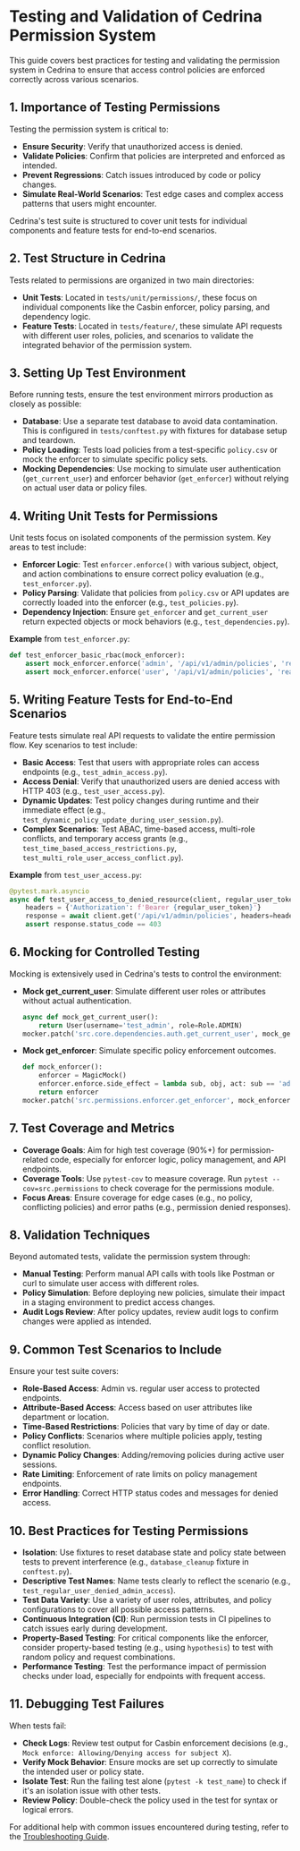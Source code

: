 # Testing and Validation of Cedrina Permission System

This guide covers best practices for testing and validating the permission system in Cedrina to ensure that access control policies are enforced correctly across various scenarios.

## 1. Importance of Testing Permissions

Testing the permission system is critical to:
- **Ensure Security**: Verify that unauthorized access is denied.
- **Validate Policies**: Confirm that policies are interpreted and enforced as intended.
- **Prevent Regressions**: Catch issues introduced by code or policy changes.
- **Simulate Real-World Scenarios**: Test edge cases and complex access patterns that users might encounter.

Cedrina's test suite is structured to cover unit tests for individual components and feature tests for end-to-end scenarios.

## 2. Test Structure in Cedrina

Tests related to permissions are organized in two main directories:

- **Unit Tests**: Located in `tests/unit/permissions/`, these focus on individual components like the Casbin enforcer, policy parsing, and dependency logic.
- **Feature Tests**: Located in `tests/feature/`, these simulate API requests with different user roles, policies, and scenarios to validate the integrated behavior of the permission system.

## 3. Setting Up Test Environment

Before running tests, ensure the test environment mirrors production as closely as possible:

- **Database**: Use a separate test database to avoid data contamination. This is configured in `tests/conftest.py` with fixtures for database setup and teardown.
- **Policy Loading**: Tests load policies from a test-specific `policy.csv` or mock the enforcer to simulate specific policy sets.
- **Mocking Dependencies**: Use mocking to simulate user authentication (`get_current_user`) and enforcer behavior (`get_enforcer`) without relying on actual user data or policy files.

## 4. Writing Unit Tests for Permissions

Unit tests focus on isolated components of the permission system. Key areas to test include:

- **Enforcer Logic**: Test `enforcer.enforce()` with various subject, object, and action combinations to ensure correct policy evaluation (e.g., `test_enforcer.py`).
- **Policy Parsing**: Validate that policies from `policy.csv` or API updates are correctly loaded into the enforcer (e.g., `test_policies.py`).
- **Dependency Injection**: Ensure `get_enforcer` and `get_current_user` return expected objects or mock behaviors (e.g., `test_dependencies.py`).

**Example** from `test_enforcer.py`:
```python
def test_enforcer_basic_rbac(mock_enforcer):
    assert mock_enforcer.enforce('admin', '/api/v1/admin/policies', 'read') == True
    assert mock_enforcer.enforce('user', '/api/v1/admin/policies', 'read') == False
```

## 5. Writing Feature Tests for End-to-End Scenarios

Feature tests simulate real API requests to validate the entire permission flow. Key scenarios to test include:

- **Basic Access**: Test that users with appropriate roles can access endpoints (e.g., `test_admin_access.py`).
- **Access Denial**: Verify that unauthorized users are denied access with HTTP 403 (e.g., `test_user_access.py`).
- **Dynamic Updates**: Test policy changes during runtime and their immediate effect (e.g., `test_dynamic_policy_update_during_user_session.py`).
- **Complex Scenarios**: Test ABAC, time-based access, multi-role conflicts, and temporary access grants (e.g., `test_time_based_access_restrictions.py`, `test_multi_role_user_access_conflict.py`).

**Example** from `test_user_access.py`:
```python
@pytest.mark.asyncio
async def test_user_access_to_denied_resource(client, regular_user_token):
    headers = {'Authorization': f'Bearer {regular_user_token}'}
    response = await client.get('/api/v1/admin/policies', headers=headers)
    assert response.status_code == 403
```

## 6. Mocking for Controlled Testing

Mocking is extensively used in Cedrina's tests to control the environment:

- **Mock get_current_user**: Simulate different user roles or attributes without actual authentication.
  ```python
  async def mock_get_current_user():
      return User(username='test_admin', role=Role.ADMIN)
  mocker.patch('src.core.dependencies.auth.get_current_user', mock_get_current_user)
  ```
- **Mock get_enforcer**: Simulate specific policy enforcement outcomes.
  ```python
  def mock_enforcer():
      enforcer = MagicMock()
      enforcer.enforce.side_effect = lambda sub, obj, act: sub == 'admin' and obj.startswith('/api/v1/admin/')
      return enforcer
  mocker.patch('src.permissions.enforcer.get_enforcer', mock_enforcer)
  ```

## 7. Test Coverage and Metrics

- **Coverage Goals**: Aim for high test coverage (90%+) for permission-related code, especially for enforcer logic, policy management, and API endpoints.
- **Coverage Tools**: Use `pytest-cov` to measure coverage. Run `pytest --cov=src.permissions` to check coverage for the permissions module.
- **Focus Areas**: Ensure coverage for edge cases (e.g., no policy, conflicting policies) and error paths (e.g., permission denied responses).

## 8. Validation Techniques

Beyond automated tests, validate the permission system through:

- **Manual Testing**: Perform manual API calls with tools like Postman or curl to simulate user access with different roles.
- **Policy Simulation**: Before deploying new policies, simulate their impact in a staging environment to predict access changes.
- **Audit Logs Review**: After policy updates, review audit logs to confirm changes were applied as intended.

## 9. Common Test Scenarios to Include

Ensure your test suite covers:
- **Role-Based Access**: Admin vs. regular user access to protected endpoints.
- **Attribute-Based Access**: Access based on user attributes like department or location.
- **Time-Based Restrictions**: Policies that vary by time of day or date.
- **Policy Conflicts**: Scenarios where multiple policies apply, testing conflict resolution.
- **Dynamic Policy Changes**: Adding/removing policies during active user sessions.
- **Rate Limiting**: Enforcement of rate limits on policy management endpoints.
- **Error Handling**: Correct HTTP status codes and messages for denied access.

## 10. Best Practices for Testing Permissions

- **Isolation**: Use fixtures to reset database state and policy state between tests to prevent interference (e.g., `database_cleanup` fixture in `conftest.py`).
- **Descriptive Test Names**: Name tests clearly to reflect the scenario (e.g., `test_regular_user_denied_admin_access`).
- **Test Data Variety**: Use a variety of user roles, attributes, and policy configurations to cover all possible access patterns.
- **Continuous Integration (CI)**: Run permission tests in CI pipelines to catch issues early during development.
- **Property-Based Testing**: For critical components like the enforcer, consider property-based testing (e.g., using `hypothesis`) to test with random policy and request combinations.
- **Performance Testing**: Test the performance impact of permission checks under load, especially for endpoints with frequent access.

## 11. Debugging Test Failures

When tests fail:
- **Check Logs**: Review test output for Casbin enforcement decisions (e.g., `Mock enforce: Allowing/Denying access for subject X`).
- **Verify Mock Behavior**: Ensure mocks are set up correctly to simulate the intended user or policy state.
- **Isolate Test**: Run the failing test alone (`pytest -k test_name`) to check if it's an isolation issue with other tests.
- **Review Policy**: Double-check the policy used in the test for syntax or logical errors.

For additional help with common issues encountered during testing, refer to the [Troubleshooting Guide](./troubleshooting.md). 